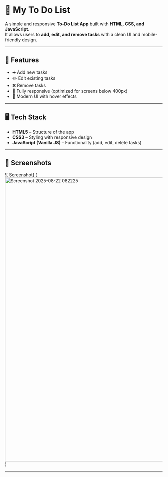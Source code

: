 # 📝 My To Do List

A simple and responsive **To-Do List App** built with **HTML, CSS, and JavaScript**.  
It allows users to **add, edit, and remove tasks** with a clean UI and mobile-friendly design.  

---

## 🚀 Features
- ➕ Add new tasks  
- ✏️ Edit existing tasks  
- ❌ Remove tasks  
- 📱 Fully responsive (optimized for screens below 400px)  
- 🎨 Modern UI with hover effects  

---

## 🖥️ Tech Stack
- **HTML5** – Structure of the app  
- **CSS3** – Styling with responsive design  
- **JavaScript (Vanilla JS)** – Functionality (add, edit, delete tasks)  

---

## 📸 Screenshots

![ Screenshot] (<img width="1913" height="909" alt="Screenshot 2025-08-22 082225" src="https://github.com/user-attachments/assets/f71aa44c-20c3-442c-882b-75c11528226d" />
)

---
